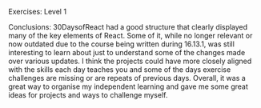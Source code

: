 Exercises: Level 1

Conclusions:
30DaysofReact had a good structure that clearly displayed many of the key elements of React.
Some of it, while no longer relevant or now outdated due to the course being written during 16.13.1, was still interesting to learn about just to understand some of the changes made over various updates. 
I think the projects could have more closely aligned with the skills each day teaches you and some of the days exercise challenges are missing or are repeats of previous days. 
Overall, it was a great way to organise my independent learning and gave me some great ideas for projects and ways to challenge myself. 